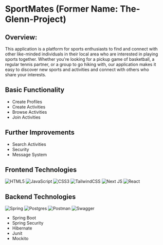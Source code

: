 # SportMates (Former Name: The-Glenn-Project)
## Overview:
This application is a platform for sports enthusiasts to find and connect with other like-minded individuals in their local area who are interested in playing sports together. Whether you're looking for a pickup game of basketball, a regular tennis partner, or a group to go hiking with, our application makes it easy to discover new sports and activities and connect with others who share your interests.

## Basic Functionality
- Create Profiles
- Create Activities
- Browse Activities
- Join Activities

## Further Improvements
- Search Activities
- Security
- Message System

<!-- With our app, it's never been easier to find and connect with other sports lovers in your community. Whether you're a seasoned athlete or just looking to get some exercise and have fun, our app is the perfect way to discover new sports and activities and meet new people. So why wait? Download our app today and start finding your next sports partner! -->

<!--Users can create profiles, search for and browse through a list of sports and activities, and send invitations to other users to join them for a game or workout. The application also includes features such as a messaging system for users to communicate with each other and a calendar to help organize and schedule activities. -->

## Frontend Technologies
![HTML5](https://img.shields.io/badge/html5-%23E34F26.svg?style=for-the-badge&logo=html5&logoColor=white) ![JavaScript](https://img.shields.io/badge/javascript-%23323330.svg?style=for-the-badge&logo=javascript&logoColor=%23F7DF1E) ![CSS3](https://img.shields.io/badge/css3-%231572B6.svg?style=for-the-badge&logo=css3&logoColor=white) ![TailwindCSS](https://img.shields.io/badge/tailwindcss-%2338B2AC.svg?style=for-the-badge&logo=tailwind-css&logoColor=white) ![Next JS](https://img.shields.io/badge/Next-black?style=for-the-badge&logo=next.js&logoColor=white) ![React](https://img.shields.io/badge/react-%2320232a.svg?style=for-the-badge&logo=react&logoColor=%2361DAFB)

## Backend Technologies
![Spring](https://img.shields.io/badge/spring-%236DB33F.svg?style=for-the-badge&logo=spring&logoColor=white)
![Postgres](https://img.shields.io/badge/postgres-%23316192.svg?style=for-the-badge&logo=postgresql&logoColor=white)
![Postman](https://img.shields.io/badge/Postman-FF6C37?style=for-the-badge&logo=postman&logoColor=white)
![Swagger](https://img.shields.io/badge/-Swagger-%23Clojure?style=for-the-badge&logo=swagger&logoColor=white)
- Spring Boot
- Spring Security
- Hibernate
- Junit
- Mockito